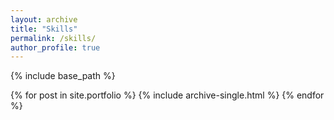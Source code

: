 ```yaml
---
layout: archive
title: "Skills"
permalink: /skills/
author_profile: true
---
```


{% include base_path %}


{% for post in site.portfolio %}
  {% include archive-single.html %}
{% endfor %}

